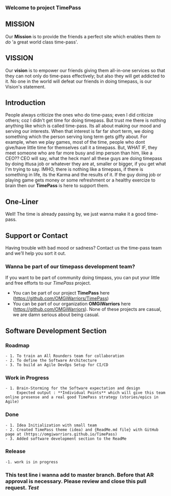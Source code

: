 ### Welcome to project TimePass

## MISSION

Our **Mission** is to provide the friends a perfect site which enables them *to do* 'a great world class time-pass'.

## VISSION

Our **vision** is to empower our friends giving them all-in-one services so that they can not only do time-pass effectively;
but also they will get addicted to it. No one in the world will defeat our friends in doing timepass, is our Vision's statement.

## Introduction

People always criticize the ones who do time-pass; even I did criticize others; coz I didn't get time for doing timepass.
But trust me there is nothing anything like which is called time-pass. Its all about making our mood and serving our interests.
When that interest is far far short term, we doing something which the person serving long term gets giffy about. For example, when we play games, most of the time, people who dont give/have little time for themselves call it a timepass. But, WHAT IF, they meet someone who are far more busy and imp person than him, like a CEO?? CEO will say, what the heck man! all these guys are doing timepass by doing ittusa job or whatever they are at, smaller or bigger, if you get what I'm trying to say. IMHO, there is nothing like a timepass, if there is something in life, its the Karma and the results of it. If the guy doing job or playing game gets money or some refreshment or a healthy exercize to brain then our **TimePass** is here to support them.

## One-Liner

Well! The time is already passing by, we just wanna make it a good time-pass.

## Support or Contact

Having trouble with bad mood or sadness? Contact us the time-pass team and we’ll help you sort it out.

### Wanna be part of our timepass development team?

If you want to be part of community doing timpass, you can put your little and free efforts to our _TimePass_ project.
 - You can be part of our project **TimePass** here (https://github.com/OMGiWarriors/TimePass)
 - You can be part of our organization **OMGiWarriors** here (https://github.com/OMGiWarriors).
None of these projects are casual, we are damn serious about being casual.

## Software Development Section

### Roadmap
   
    - 1. To train an All Rounders team for collaboration
    - 2. To define the Software Architecture
    - 3. To build an Agile DevOps Setup for CI/CD
    
### Work in Progress
    
    - 1. Brain-Storming for the Software expectation and design
         Expected output : **Individual Points** which will give this team online presense and a real good TimePass strategy (stories/epics in Agile)
    
### Done

    - 1. Idea Initialization with small team
    - 2. Created TimePass theme (idea) and {ReadMe.md file} with GitHub page at (https://omgiwarriors.github.io/TimePass)
    - 3. Added software development section to the ReadMe
    
### Release

    -1. work is in progress

### This test line i wanna add to master branch. Before that AR approval is necessary. Please review and close this pull request. *Test*
